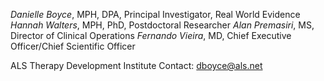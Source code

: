 *Danielle Boyce*, MPH, DPA, Principal Investigator, Real World Evidence
*Hannah Walters*, MPH, PhD, Postdoctoral Researcher
*Alan Premasiri*, MS, Director of Clinical Operations
*Fernando Vieira*, MD, Chief Executive Officer/Chief Scientific Officer

ALS Therapy Development Institute 
Contact: [dboyce@als.net](mailto:dboyce@als.net)
